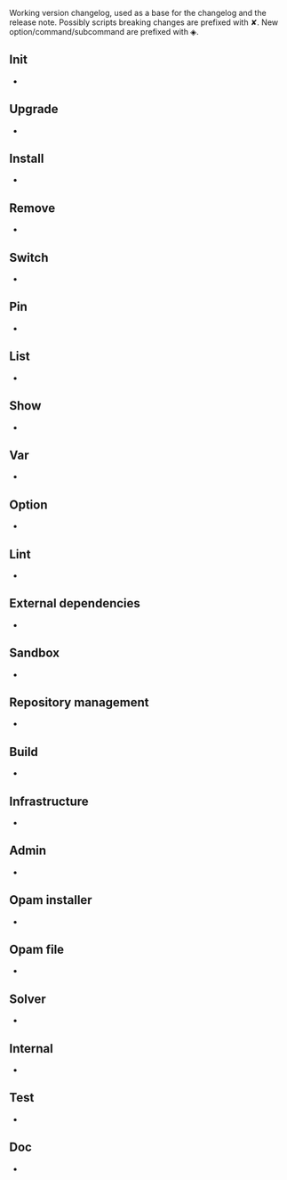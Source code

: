Working version changelog, used as a base for the changelog and the release
note.
Possibly scripts breaking changes are prefixed with ✘.
New option/command/subcommand are prefixed with ◈.

## Init
  *

## Upgrade
  *

## Install
  *

## Remove
  *

## Switch
  *

## Pin
  *

## List
  *

## Show
  *

## Var
  *

## Option
  *

## Lint
  *

## External dependencies
  *

## Sandbox
  *

## Repository management
  *

## Build
  *

## Infrastructure
  *

## Admin
  *

## Opam installer
  *

## Opam file
  *

## Solver
  *

## Internal
  *

## Test
  *

## Doc
  *
